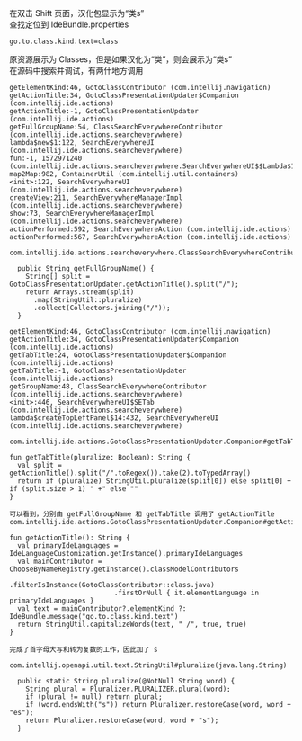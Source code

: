 在双击 Shift 页面，汉化包显示为“类s”  
查找定位到 IdeBundle.properties
    
    go.to.class.kind.text=class

原资源展示为 Classes，但是如果汉化为“类”，则会展示为“类s”  
在源码中搜索并调试，有两什地方调用

    getElementKind:46, GotoClassContributor (com.intellij.navigation)
    getActionTitle:34, GotoClassPresentationUpdater$Companion (com.intellij.ide.actions)
    getActionTitle:-1, GotoClassPresentationUpdater (com.intellij.ide.actions)
    getFullGroupName:54, ClassSearchEverywhereContributor (com.intellij.ide.actions.searcheverywhere)
    lambda$new$1:122, SearchEverywhereUI (com.intellij.ide.actions.searcheverywhere)
    fun:-1, 1572971240 (com.intellij.ide.actions.searcheverywhere.SearchEverywhereUI$$Lambda$1637)
    map2Map:982, ContainerUtil (com.intellij.util.containers)
    <init>:122, SearchEverywhereUI (com.intellij.ide.actions.searcheverywhere)
    createView:211, SearchEverywhereManagerImpl (com.intellij.ide.actions.searcheverywhere)
    show:73, SearchEverywhereManagerImpl (com.intellij.ide.actions.searcheverywhere)
    actionPerformed:592, SearchEverywhereAction (com.intellij.ide.actions)
    actionPerformed:567, SearchEverywhereAction (com.intellij.ide.actions)
    
    com.intellij.ide.actions.searcheverywhere.ClassSearchEverywhereContributor#getFullGroupName
        
      public String getFullGroupName() {
        String[] split = GotoClassPresentationUpdater.getActionTitle().split("/");
        return Arrays.stream(split)
          .map(StringUtil::pluralize)
          .collect(Collectors.joining("/"));
      }

    getElementKind:46, GotoClassContributor (com.intellij.navigation)
    getActionTitle:34, GotoClassPresentationUpdater$Companion (com.intellij.ide.actions)
    getTabTitle:24, GotoClassPresentationUpdater$Companion (com.intellij.ide.actions)
    getTabTitle:-1, GotoClassPresentationUpdater (com.intellij.ide.actions)
    getGroupName:48, ClassSearchEverywhereContributor (com.intellij.ide.actions.searcheverywhere)
    <init>:446, SearchEverywhereUI$SETab (com.intellij.ide.actions.searcheverywhere)
    lambda$createTopLeftPanel$14:432, SearchEverywhereUI (com.intellij.ide.actions.searcheverywhere)
    
    com.intellij.ide.actions.GotoClassPresentationUpdater.Companion#getTabTitle
    
    fun getTabTitle(pluralize: Boolean): String {
      val split = getActionTitle().split("/".toRegex()).take(2).toTypedArray()
      return if (pluralize) StringUtil.pluralize(split[0]) else split[0] + if (split.size > 1) " +" else ""
    }
    
    可以看到，分别由 getFullGroupName 和 getTabTitle 调用了 getActionTitle
    com.intellij.ide.actions.GotoClassPresentationUpdater.Companion#getActionTitle
    
    fun getActionTitle(): String {
      val primaryIdeLanguages = IdeLanguageCustomization.getInstance().primaryIdeLanguages
      val mainContributor = ChooseByNameRegistry.getInstance().classModelContributors
                              .filterIsInstance(GotoClassContributor::class.java)
                              .firstOrNull { it.elementLanguage in primaryIdeLanguages }
      val text = mainContributor?.elementKind ?: IdeBundle.message("go.to.class.kind.text")
      return StringUtil.capitalizeWords(text, " /", true, true)
    }
    
    完成了首字母大写和转为复数的工作，因此加了 s
    
    com.intellij.openapi.util.text.StringUtil#pluralize(java.lang.String)
    
      public static String pluralize(@NotNull String word) {
        String plural = Pluralizer.PLURALIZER.plural(word);
        if (plural != null) return plural;
        if (word.endsWith("s")) return Pluralizer.restoreCase(word, word + "es");
        return Pluralizer.restoreCase(word, word + "s");
      }